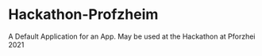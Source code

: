 # Hackathon-Profzheim
A Default Application for an App. May be used at the Hackathon at Pforzhei 2021
